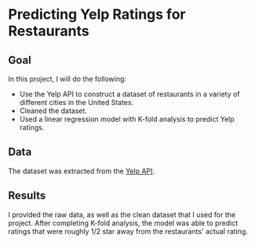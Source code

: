 # Predicting Yelp Ratings for Restaurants

## Goal
In this project, I will do the following:
- Use the Yelp API to construct a dataset of restaurants in a variety of different cities in the United States.
- Cleaned the dataset.
- Used a linear regression model with K-fold analysis to predict Yelp ratings.

## Data
The dataset was extracted from the [Yelp API](https://www.yelp.com/developers/documentation/v3/business_search).

## Results
I provided the raw data, as well as the clean dataset that I used for the project.
After completing K-fold analysis, the model was able to predict ratings that were roughly 1/2 star away from the restaurants' actual rating.
